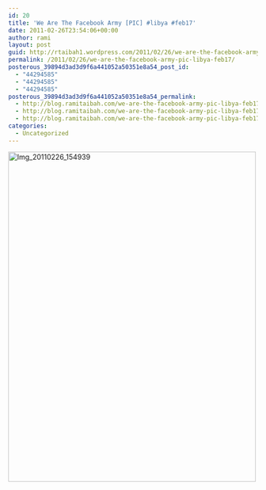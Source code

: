 ```yaml
---
id: 20
title: 'We Are The Facebook Army [PIC] #libya #feb17'
date: 2011-02-26T23:54:06+00:00
author: rami
layout: post
guid: http://rtaibah1.wordpress.com/2011/02/26/we-are-the-facebook-army-pic-libya-feb17
permalink: /2011/02/26/we-are-the-facebook-army-pic-libya-feb17/
posterous_39894d3ad3d9f6a441052a50351e8a54_post_id:
  - "44294585"
  - "44294585"
  - "44294585"
posterous_39894d3ad3d9f6a441052a50351e8a54_permalink:
  - http://blog.ramitaibah.com/we-are-the-facebook-army-pic-libya-feb17
  - http://blog.ramitaibah.com/we-are-the-facebook-army-pic-libya-feb17
  - http://blog.ramitaibah.com/we-are-the-facebook-army-pic-libya-feb17
categories:
  - Uncategorized
---
```

<div class='p_embed p_image_embed'>
  <a href="http://139.59.20.41/wp-content/uploads/2011/12/img_20110226_154939-scaled-1000.jpg"><img alt="Img_20110226_154939" height="667" src="http://139.59.20.41/wp-content/uploads/2011/12/img_20110226_154939-scaled-1000.jpg?w=225" width="500" /></a>
</div>